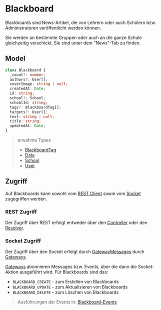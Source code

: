 # Blackboard

Blackboards sind News-Artikel, die von Lehrern oder auch Schülern bzw. Administratoren veröffentlicht werden können.

Sie werden an bestimmte Gruppen oder auch an die ganze Schule gleichzeitig verschickt. Sie sind unter dem "News"-Tab zu finden. 

## Model

```typescript
class Blackboard {
  _count?: number;
  authors?: User[];
  coverImage: string | null;
  createdAt: Date;
  id: string;
  school?: School;
  schoolId: string;
  tags?: BlackboardTag[];
  targets?: User[];
  text: string | null;
  title: string;
  updatedAt: Date;
}
```
> erwähnte Types
> - [BlackboardTag](https://github.com/Academi-fy/backend/wiki/Blackboard-Tag)
> - [Date](https://github.com/Academi-fy/backend/wiki/Date)
> - [School](https://github.com/Academi-fy/backend/wiki/School)
> - [User](https://github.com/Academi-fy/backend/wiki/User)

## Zugriff

Auf Blackboards kann sowohl vom [REST Client](https://github.com/Academi-fy/backend/wiki/REST) sowie vom [Socket](https://github.com/Academi-fy/backend/wiki/Socket) zugegriffen werden.

### REST Zugriff

Der Zugriff über REST erfolgt entweder über den [Controller](https://github.com/Academi-fy/backend/wiki/Controllers) oder den [Resolver](https://github.com/Academi-fy/backend/wiki/Resolvers).

### Socket Zugriff

Der Zugriff über den Socket erfolgt durch [GatewayMessages](https://github.com/Academi-fy/backend/wiki/Gateway-Message) durch [Gateways](https://github.com/Academi-fy/backend/wiki/Gateway).

[Gateways](../socket/Gateway) abonnieren Messages bzw. Events, über die dann die Socket-Aktion ausgeführt wird. Für Blackboards sind das:
- `BLACKBOARD_CREATE` - zum Erstellen von Blackboards
- `BLACKBOARD_UPDATE` - zum Aktualisieren von Blackboards
- `BLACKBOARD_DELETE` - zum Löschen von Blackboards

> Ausführungen der Events in: [Blackboard-Events](https://github.com/Academi-fy/backend/wiki/Blackboard-Events)